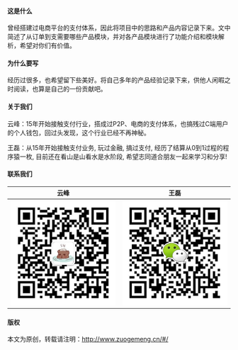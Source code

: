 #### 这是什么
曾经搭建过电商平台的支付体系，因此将项目中的思路和产品内容记录下来。文中简述了从订单到支需要哪些产品模块，并对各产品模块进行了功能介绍和模块解析，希望对你们有价值。

#### 为什么要写
经历过很多，也希望留下些美好。将自己多年的产品经验记录下来，供他人闲暇之时阅读，也算是自己的一份贡献吧。

#### 关于我们
云峰：15年开始接触支付行业，搭成过P2P、电商的支付体系，也搞残过C端用户的个人钱包，回过头发现，这个行业已经不再神秘。

王磊：从15年开始接触支付业务, 玩过金融, 搞过支付, 经历了结算从0到1过程的程序猿一枚, 目前还在看山是山看水是水阶段, 希望志同道合朋友一起来学习和分享!

#### 联系我们

|云峰|王磊|
|---|---|
|![avatar](/images/云峰wx.jpg ':size=300')|![avatar](/images/王磊wx.jpg ':size=300')|

#### 版权
本文为原创，转载请注明：http://www.zuogemeng.cn/#/
